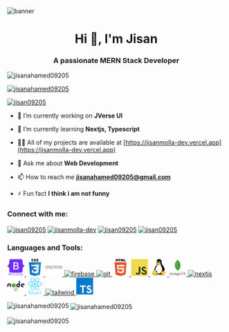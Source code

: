 <img align="center" src="https://i.ibb.co.com/d062GB14/Black-Geometric-Marketing-Expert-Linked-In-Banner-1.png" alt="banner" />
<h1 align="center">Hi 👋, I'm Jisan</h1>
<h3 align="center">A passionate MERN Stack Developer</h3>

<p align="left"> <img src="https://komarev.com/ghpvc/?username=jisanahamed09205&label=Profile%20views&color=0e75b6&style=flat" alt="jisanahamed09205" /> </p>

<p align="left"> <a href="https://github.com/ryo-ma/github-profile-trophy"><img src="https://github-profile-trophy.vercel.app/?username=jisanahamed09205" alt="jisanahamed09205" /></a> </p>

<p align="left"> <a href="https://twitter.com/jisan09205" target="blank"><img src="https://img.shields.io/twitter/follow/jisan09205?logo=twitter&style=for-the-badge" alt="jisan09205" /></a> </p>

- 🔭 I’m currently working on **JVerse UI**

- 🌱 I’m currently learning **Nextjs, Typescript**

- 👨‍💻 All of my projects are available at [https://jisanmolla-dev.vercel.app](https://jisanmolla-dev.vercel.app)

- 💬 Ask me about **Web Development**

- 📫 How to reach me **jisanahamed09205@gmail.com**

- ⚡ Fun fact **I think i am not funny**

<h3 align="left">Connect with me:</h3>
<p align="left">
<a href="https://twitter.com/jisan09205" target="blank"><img align="center" src="https://raw.githubusercontent.com/rahuldkjain/github-profile-readme-generator/master/src/images/icons/Social/twitter.svg" alt="jisan09205" height="30" width="40" /></a>
<a href="https://linkedin.com/in/jisanmolla-dev" target="blank"><img align="center" src="https://raw.githubusercontent.com/rahuldkjain/github-profile-readme-generator/master/src/images/icons/Social/linked-in-alt.svg" alt="jisanmolla-dev" height="30" width="40" /></a>
<a href="https://fb.com/jisan09205" target="blank"><img align="center" src="https://raw.githubusercontent.com/rahuldkjain/github-profile-readme-generator/master/src/images/icons/Social/facebook.svg" alt="jisan09205" height="30" width="40" /></a>
<a href="https://instagram.com/jisan09205" target="blank"><img align="center" src="https://raw.githubusercontent.com/rahuldkjain/github-profile-readme-generator/master/src/images/icons/Social/instagram.svg" alt="jisan09205" height="30" width="40" /></a>
</p>

<h3 align="left">Languages and Tools:</h3>
<p align="left"> <a href="https://getbootstrap.com" target="_blank" rel="noreferrer"> <img src="https://raw.githubusercontent.com/devicons/devicon/master/icons/bootstrap/bootstrap-plain-wordmark.svg" alt="bootstrap" width="40" height="40"/> </a> <a href="https://www.w3schools.com/css/" target="_blank" rel="noreferrer"> <img src="https://raw.githubusercontent.com/devicons/devicon/master/icons/css3/css3-original-wordmark.svg" alt="css3" width="40" height="40"/> </a> <a href="https://expressjs.com" target="_blank" rel="noreferrer"> <img src="https://raw.githubusercontent.com/devicons/devicon/master/icons/express/express-original-wordmark.svg" alt="express" width="40" height="40"/> </a> <a href="https://firebase.google.com/" target="_blank" rel="noreferrer"> <img src="https://www.vectorlogo.zone/logos/firebase/firebase-icon.svg" alt="firebase" width="40" height="40"/> </a> <a href="https://git-scm.com/" target="_blank" rel="noreferrer"> <img src="https://www.vectorlogo.zone/logos/git-scm/git-scm-icon.svg" alt="git" width="40" height="40"/> </a> <a href="https://www.w3.org/html/" target="_blank" rel="noreferrer"> <img src="https://raw.githubusercontent.com/devicons/devicon/master/icons/html5/html5-original-wordmark.svg" alt="html5" width="40" height="40"/> </a> <a href="https://developer.mozilla.org/en-US/docs/Web/JavaScript" target="_blank" rel="noreferrer"> <img src="https://raw.githubusercontent.com/devicons/devicon/master/icons/javascript/javascript-original.svg" alt="javascript" width="40" height="40"/> </a> <a href="https://www.linux.org/" target="_blank" rel="noreferrer"> <img src="https://raw.githubusercontent.com/devicons/devicon/master/icons/linux/linux-original.svg" alt="linux" width="40" height="40"/> </a> <a href="https://www.mongodb.com/" target="_blank" rel="noreferrer"> <img src="https://raw.githubusercontent.com/devicons/devicon/master/icons/mongodb/mongodb-original-wordmark.svg" alt="mongodb" width="40" height="40"/> </a> <a href="https://nextjs.org/" target="_blank" rel="noreferrer"> <img src="https://cdn.worldvectorlogo.com/logos/nextjs-2.svg" alt="nextjs" width="40" height="40"/> </a> <a href="https://nodejs.org" target="_blank" rel="noreferrer"> <img src="https://raw.githubusercontent.com/devicons/devicon/master/icons/nodejs/nodejs-original-wordmark.svg" alt="nodejs" width="40" height="40"/> </a> <a href="https://reactjs.org/" target="_blank" rel="noreferrer"> <img src="https://raw.githubusercontent.com/devicons/devicon/master/icons/react/react-original-wordmark.svg" alt="react" width="40" height="40"/> </a> <a href="https://tailwindcss.com/" target="_blank" rel="noreferrer"> <img src="https://www.vectorlogo.zone/logos/tailwindcss/tailwindcss-icon.svg" alt="tailwind" width="40" height="40"/> </a> <a href="https://www.typescriptlang.org/" target="_blank" rel="noreferrer"> <img src="https://raw.githubusercontent.com/devicons/devicon/master/icons/typescript/typescript-original.svg" alt="typescript" width="40" height="40"/> </a> </p>

<p><img align="left" src="https://github-readme-stats.vercel.app/api/top-langs?username=jisanahamed09205&show_icons=true&locale=en&layout=compact" alt="jisanahamed09205" /></p>

<p>&nbsp;<img align="center" src="https://github-readme-stats.vercel.app/api?username=jisanahamed09205&show_icons=true&locale=en" alt="jisanahamed09205" /></p>

<p><img align="center" src="https://github-readme-streak-stats.herokuapp.com/?user=jisanahamed09205&" alt="jisanahamed09205" /></p>
